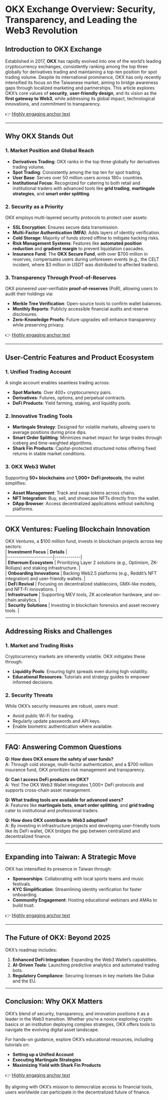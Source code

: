 # OKX Exchange Overview: Security, Transparency, and Leading the Web3 Revolution  

## Introduction to OKX Exchange  

Established in 2017, **OKX** has rapidly evolved into one of the world’s leading cryptocurrency exchanges, consistently ranking among the top three globally for derivatives trading and maintaining a top-ten position for spot trading volume. Despite its international prominence, OKX has only recently intensified its focus on the Taiwanese market, aiming to bridge awareness gaps through localized marketing and partnerships. This article explores OKX’s core values of **security**, **user-friendly design**, and its vision as the **first gateway to Web3**, while addressing its global impact, technological innovations, and commitment to transparency.  

👉 [Highly engaging anchor text](https://bit.ly/okx-bonus)  

---

## Why OKX Stands Out  

### 1. **Market Position and Global Reach**  
- **Derivatives Trading**: OKX ranks in the top three globally for derivatives trading volume.  
- **Spot Trading**: Consistently among the top ten for spot trading.  
- **User Base**: Serves over 50 million users across 180+ countries.  
- **Institutional Focus**: Recognized for catering to both retail and institutional traders with advanced tools like **grid trading**, **martingale strategies**, and **smart order splitting**.  

### 2. **Security as a Priority**  
OKX employs multi-layered security protocols to protect user assets:  
- **SSL Encryption**: Ensures secure data transmission.  
- **Multi-Factor Authentication (MFA)**: Adds layers of identity verification.  
- **Cold Storage**: Majority of funds stored offline to mitigate hacking risks.  
- **Risk Management Systems**: Features like **automated position reduction** and **gradient margin** to prevent liquidation cascades.  
- **Insurance Fund**: The **OKX Secure Fund**, with over $700 million in reserves, compensates users during unforeseen events (e.g., the CELT incident, where $3 million in USDT was distributed to affected traders).  

### 3. **Transparency Through Proof-of-Reserves**  
OKX pioneered user-verifiable **proof-of-reserves** (PoR), allowing users to audit their holdings via:  
- **Merkle Tree Verification**: Open-source tools to confirm wallet balances.  
- **Monthly Reports**: Publicly accessible financial audits and reserve disclosures.  
- **Zero-Knowledge Proofs**: Future upgrades will enhance transparency while preserving privacy.  

👉 [Highly engaging anchor text](https://bit.ly/okx-bonus)  

---

## User-Centric Features and Product Ecosystem  

### 1. **Unified Trading Account**  
A single account enables seamless trading across:  
- **Spot Markets**: Over 400+ cryptocurrency pairs.  
- **Derivatives**: Futures, options, and perpetual contracts.  
- **DeFi Products**: Yield farming, staking, and liquidity pools.  

### 2. **Innovative Trading Tools**  
- **Martingale Strategy**: Designed for volatile markets, allowing users to average positions during price dips.  
- **Smart Order Splitting**: Minimizes market impact for large trades through iceberg and time-weighted algorithms.  
- **Shark Fin Products**: Capital-protected structured notes offering fixed returns in stable market conditions.  

### 3. **OKX Web3 Wallet**  
Supporting **50+ blockchains** and **1,000+ DeFi protocols**, the wallet simplifies:  
- **Asset Management**: Track and swap tokens across chains.  
- **NFT Integration**: Buy, sell, and showcase NFTs directly from the wallet.  
- **DApp Browser**: Access decentralized applications without switching platforms.  

---

## OKX Ventures: Fueling Blockchain Innovation  

OKX Ventures, a $100 million fund, invests in blockchain projects across key sectors:  
| **Investment Focus** | **Details** |  
|-----------------------|-------------|  
| **Ethereum Ecosystem** | Prioritizing Layer 2 solutions (e.g., Optimism, ZK-Rollups) and staking infrastructure. |  
| **Onboarding Innovations** | Backing Web2.5 platforms (e.g., Reddit’s NFT integration) and user-friendly wallets. |  
| **DeFi Revival** | Focusing on decentralized stablecoins, GMX-like models, and NFT-Fi innovations. |  
| **Infrastructure** | Supporting MEV tools, ZK acceleration hardware, and on-chain analytics. |  
| **Security Solutions** | Investing in blockchain forensics and asset recovery tools. |  

---

## Addressing Risks and Challenges  

### 1. **Market and Trading Risks**  
Cryptocurrency markets are inherently volatile. OKX mitigates these through:  
- **Liquidity Pools**: Ensuring tight spreads even during high volatility.  
- **Educational Resources**: Tutorials and strategy guides to empower informed decisions.  

### 2. **Security Threats**  
While OKX’s security measures are robust, users must:  
- Avoid public Wi-Fi for trading.  
- Regularly update passwords and API keys.  
- Enable biometric authentication where available.  

---

## FAQ: Answering Common Questions  

**Q: How does OKX ensure the safety of user funds?**  
A: Through cold storage, multi-factor authentication, and a $700 million insurance fund, OKX prioritizes risk management and transparency.  

**Q: Can I access DeFi products on OKX?**  
A: Yes! The OKX Web3 Wallet integrates 1,000+ DeFi protocols and supports cross-chain asset management.  

**Q: What trading tools are available for advanced users?**  
A: Features like **martingale bots**, **smart order splitting**, and **grid trading** cater to institutional and professional traders.  

**Q: How does OKX contribute to Web3 adoption?**  
A: By investing in infrastructure projects and developing user-friendly tools like its DeFi wallet, OKX bridges the gap between centralized and decentralized finance.  

---

## Expanding into Taiwan: A Strategic Move  

OKX has intensified its presence in Taiwan through:  
- **Sponsorships**: Collaborating with local sports teams and music festivals.  
- **KYC Simplification**: Streamlining identity verification for faster onboarding.  
- **Community Engagement**: Hosting educational webinars and AMAs to build trust.  

👉 [Highly engaging anchor text](https://bit.ly/okx-bonus)  

---

## The Future of OKX: Beyond 2025  

OKX’s roadmap includes:  
1. **Enhanced DeFi Integration**: Expanding the Web3 Wallet’s capabilities.  
2. **AI-Driven Tools**: Launching predictive analytics and automated trading bots.  
3. **Regulatory Compliance**: Securing licenses in key markets like Dubai and the EU.  

---

## Conclusion: Why OKX Matters  

OKX’s blend of security, transparency, and innovation positions it as a leader in the Web3 transition. Whether you’re a novice exploring crypto basics or an institution deploying complex strategies, OKX offers tools to navigate the evolving digital asset landscape.  

For hands-on guidance, explore OKX’s educational resources, including tutorials on:  
- **Setting up a Unified Account**  
- **Executing Martingale Strategies**  
- **Maximizing Yield with Shark Fin Products**  

👉 [Highly engaging anchor text](https://bit.ly/okx-bonus)  

By aligning with OKX’s mission to democratize access to financial tools, users worldwide can participate in the decentralized future of finance.